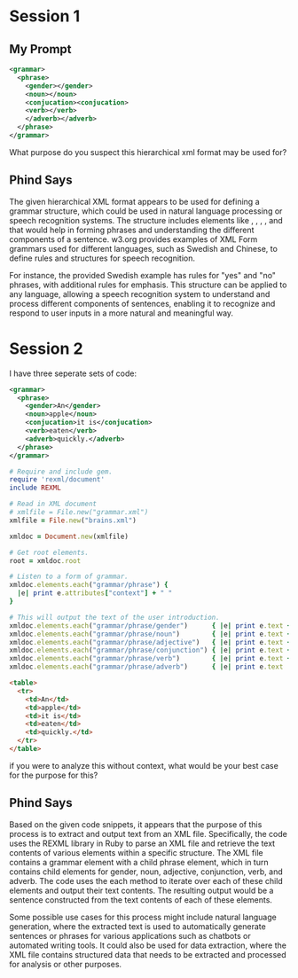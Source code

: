 # Session 1

## My Prompt
~~~xml
<grammar>
  <phrase>
    <gender></gender>
    <noun></noun>
    <conjucation><conjucation>
    <verb></verb>
    </adverb></adverb>
  </phrase>
</grammar>
~~~
What purpose do you suspect this hierarchical xml format may be used for?

## Phind Says
The given hierarchical XML format appears to be used for defining a grammar structure, which could be used in natural language processing or speech recognition systems. The structure includes elements like <gender>, <noun>, <conjucation>, <verb>, and <adverb> that would help in forming phrases and understanding the different components of a sentence. w3.org provides examples of XML Form grammars used for different languages, such as Swedish and Chinese, to define rules and structures for speech recognition.

For instance, the provided Swedish example has rules for "yes" and "no" phrases, with additional rules for emphasis. This structure can be applied to any language, allowing a speech recognition system to understand and process different components of sentences, enabling it to recognize and respond to user inputs in a more natural and meaningful way.

# Session 2
I have three seperate sets of code:

~~~xml
<grammar>
  <phrase>
    <gender>An</gender>
    <noun>apple</noun>
    <conjucation>it is</conjucation>
    <verb>eaten</verb>
    <adverb>quickly.</adverb>
  </phrase>
</grammar>
~~~

~~~ruby
# Require and include gem.
require 'rexml/document'
include REXML

# Read in XML document
# xmlfile = File.new("grammar.xml")
xmlfile = File.new("brains.xml")

xmldoc = Document.new(xmlfile)

# Get root elements.
root = xmldoc.root

# Listen to a form of grammar.
xmldoc.elements.each("grammar/phrase") { 
  |e| print e.attributes["context"] + " "
}

# This will output the text of the user introduction.
xmldoc.elements.each("grammar/phrase/gender")      { |e| print e.text + " " }
xmldoc.elements.each("grammar/phrase/noun")        { |e| print e.text + " " }
xmldoc.elements.each("grammar/phrase/adjective")   { |e| print e.text + " " }
xmldoc.elements.each("grammar/phrase/conjunction") { |e| print e.text + " " }
xmldoc.elements.each("grammar/phrase/verb")        { |e| print e.text + " " }
xmldoc.elements.each("grammar/phrase/adverb")      { |e| print e.text       }

~~~

~~~md
<table>
  <tr>
    <td>An</td>
    <td>apple</td>
    <td>it is</td>
    <td>eaten</td>
    <td>quickly.</td>
  </tr>
</table>
~~~

if you were to analyze this without context, what would be your best case for the purpose for this?
  
## Phind Says
Based on the given code snippets, it appears that the purpose of this process is to extract and output text from an XML file. Specifically, the code uses the REXML library in Ruby to parse an XML file and retrieve the text contents of various elements within a specific structure. The XML file contains a grammar element with a child phrase element, which in turn contains child elements for gender, noun, adjective, conjunction, verb, and adverb. The code uses the each method to iterate over each of these child elements and output their text contents. The resulting output would be a sentence constructed from the text contents of each of these elements.

Some possible use cases for this process might include natural language generation, where the extracted text is used to automatically generate sentences or phrases for various applications such as chatbots or automated writing tools. It could also be used for data extraction, where the XML file contains structured data that needs to be extracted and processed for analysis or other purposes.
